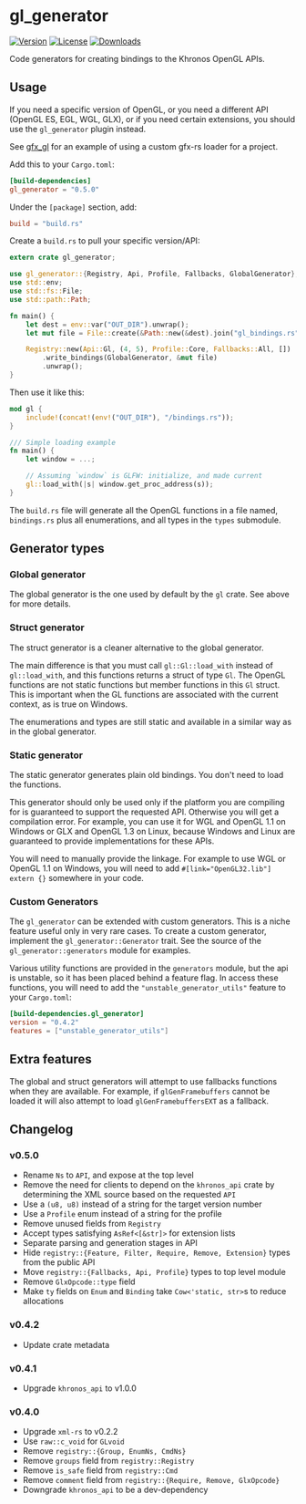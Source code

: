 # gl_generator

[![Version](https://img.shields.io/crates/v/gl_generator.svg)](https://crates.io/crates/gl_generator)
[![License](https://img.shields.io/crates/l/gl_generator.svg)](https://github.com/bjz/gl-rs/blob/master/LICENSE)
[![Downloads](https://img.shields.io/crates/d/gl_generator.svg)](https://crates.io/crates/gl_generator)

Code generators for creating bindings to the Khronos OpenGL APIs.

## Usage

If you need a specific version of OpenGL, or you need a different API
(OpenGL ES, EGL, WGL, GLX), or if you need certain extensions, you should use
the `gl_generator` plugin instead.

See [gfx_gl](https://github.com/gfx-rs/gfx_gl) for an example of using a
custom gfx-rs loader for a project.

Add this to your `Cargo.toml`:

```toml
[build-dependencies]
gl_generator = "0.5.0"
```

Under the `[package]` section, add:

```toml
build = "build.rs"
```

Create a `build.rs` to pull your specific version/API:

```rust
extern crate gl_generator;

use gl_generator::{Registry, Api, Profile, Fallbacks, GlobalGenerator};
use std::env;
use std::fs::File;
use std::path::Path;

fn main() {
    let dest = env::var("OUT_DIR").unwrap();
    let mut file = File::create(&Path::new(&dest).join("gl_bindings.rs")).unwrap();

    Registry::new(Api::Gl, (4, 5), Profile::Core, Fallbacks::All, [])
        .write_bindings(GlobalGenerator, &mut file)
        .unwrap();
}
```

Then use it like this:

```rust
mod gl {
    include!(concat!(env!("OUT_DIR"), "/bindings.rs"));
}

/// Simple loading example
fn main() {
    let window = ...;

    // Assuming `window` is GLFW: initialize, and made current
    gl::load_with(|s| window.get_proc_address(s));
}
```

The `build.rs` file will generate all the OpenGL functions in a file named,
`bindings.rs` plus all enumerations, and all types in the `types` submodule.

## Generator types

### Global generator

The global generator is the one used by default by the `gl` crate. See above
for more details.

### Struct generator

The struct generator is a cleaner alternative to the global generator.

The main difference is that you must call `gl::Gl::load_with` instead of
`gl::load_with`, and this functions returns a struct of type `Gl`. The OpenGL
functions are not static functions but member functions in this `Gl` struct.
This is important when the GL functions are associated with the current
context, as is true on Windows.

The enumerations and types are still static and available in a similar way as
in the global generator.

### Static generator

The static generator generates plain old bindings. You don't need to load the
functions.

This generator should only be used only if the platform you are compiling for
is guaranteed to support the requested API. Otherwise you will get a
compilation error.
For example, you can use it for WGL and OpenGL 1.1 on Windows or GLX and
OpenGL 1.3 on Linux, because Windows and Linux are guaranteed to provide
implementations for these APIs.

You will need to manually provide the linkage. For example to use WGL or
OpenGL 1.1 on Windows, you will need to add
`#[link="OpenGL32.lib"] extern {}` somewhere in your code.

### Custom Generators

The `gl_generator` can be extended with custom generators. This is a niche
feature useful only in very rare cases. To create a custom generator, implement
the `gl_generator::Generator` trait. See the source of the
`gl_generator::generators` module for examples.

Various utility functions are provided in the `generators` module, but the api
is unstable, so it has been placed behind a feature flag. In access these
functions, you will need to add the `"unstable_generator_utils"` feature to
your `Cargo.toml`:

```toml
[build-dependencies.gl_generator]
version = "0.4.2"
features = ["unstable_generator_utils"]
```

## Extra features

The global and struct generators will attempt to use fallbacks functions when
they are available. For example, if `glGenFramebuffers` cannot be loaded it will
also attempt to load `glGenFramebuffersEXT` as a fallback.

## Changelog

### v0.5.0

- Rename `Ns` to `API`, and expose at the top level
- Remove the need for clients to depend on the `khronos_api` crate by
  determining the XML source based on the requested `API`
- Use a `(u8, u8)` instead of a string for the target version number
- Use a `Profile` enum instead of a string for the profile
- Remove unused fields from `Registry`
- Accept types satisfying `AsRef<[&str]>` for extension lists
- Separate parsing and generation stages in API
- Hide `registry::{Feature, Filter, Require, Remove, Extension}` types from the
  public API
- Move `registry::{Fallbacks, Api, Profile}` types to top level module
- Remove `GlxOpcode::type` field
- Make `ty` fields on `Enum` and `Binding` take `Cow<'static, str>`s to reduce
  allocations

### v0.4.2

- Update crate metadata

### v0.4.1

- Upgrade `khronos_api` to v1.0.0

### v0.4.0

- Upgrade `xml-rs` to v0.2.2
- Use `raw::c_void` for `GLvoid`
- Remove `registry::{Group, EnumNs, CmdNs}`
- Remove `groups` field from `registry::Registry`
- Remove `is_safe` field from `registry::Cmd`
- Remove `comment` field from `registry::{Require, Remove, GlxOpcode}`
- Downgrade `khronos_api` to be a dev-dependency
